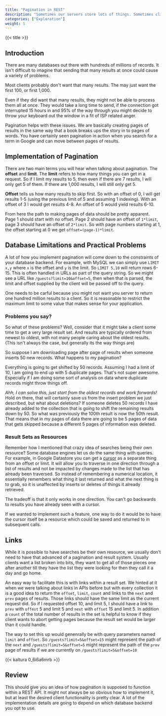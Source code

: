 ```yaml
---
title: "Pagination in REST"
description: "Sometimes our servers store lots of things. Sometimes clients can't handle that many things. Pagination solve all our problems. Almost."
categories: ["Exploration"]
weight: 5
---
```


{{< title >}}
## Introduction
<!--- Introduce the content of this exploration -->
There are many databases out there with hundreds of millions of records. It isn't difficult to imagine that sending that many results at once could cause a variety of problems.

Most clients probably don't want that many results. The may just want the first 100, or first 1,000.

Even if they did want that many results, they might not be able to process them all at once. They would take a long time to send, if the connection got interrupted 15 hours in and 95% of the way through you might decide to throw your keyboard out the window in a fit of ISP related anger.

Pagination helps with these issues. We are basically creating pages of results in the same way that a book breaks ups the story in to pages of words. You have certainly seen pagination in action when you search for a term in Google and can move between pages of results.

## Implementation of Pagination
There are two main terms you will hear when talking about pagination. The **offset** and **limit**. The **limit** refers to how many things you can get in a request. So if I limit my results to 5, then even if there are 7 results, I will only get 5 of them. If there are 1,000 results, I will still only get 5.

**Offset** tells us how many results to skip first. So with an offset of 0, I will get results 1-5 (using the previous limit of 5 and assuming 1 indexing). With an offset of 3 I would get results 4-8. An offset of 5 would yield results 6-10.

From here the path to making pages of data should be pretty apparent. Page 1 should start with no offset. Page 2 should have an offset of `1*limit`, page 3 should have an offset of `2*limit`. So with page numbers starting at 1, the offset starting at 0 we get `offset=(page-1)*limit`.

## Database Limitations and Practical Problems
A lot of how you implement pagination will come down to the constraints of your database backend. For example, with MySQL we can simply use `LIMIT x,y` where `x` is the offset and `y` is the limit. So `LIMIT 5,10` will return rows 6-15. This is often handled in URLs as part of the query string. So we might see a URL like `/guests?limit=10&offset=5`, then when that is parsed, the limit and offset supplied by the client will be passed off to the query.

One needs to be carful because you might not want you server to return one hundred million results to a client. So it is reasonable to restrict the maximum limit to some value that makes sense for your application.

### Problems you say?
So what of these problems? Well, consider that it might take a client some time to get a very large result set. And results are typically ordered from newest to oldest, with not many people caring about the oldest results. (This isn't always the case, but generally its the way things are)

So suppose I am downloading page after page of results when someone inserts 50 new records. What happens to my pagination?

Everything is going to get shifted by 50 records. Assuming I had a limit of 10, I am going to end up with 5 duplicate pages. That's not super awesome. Especially if I am doing some sort of analysis on data where duplicate records might throw things off.

*Ahh, I can solve this, just start from the oldest records and work forwards!* Hold on there, that will certainly save us from the insert problem we just described, but what about deletions? If someone deletes 50 records I have already added to the collection that is going to shift the remaining results down by 50. So what was previously the 100th result is now the 50th result. That means that in my pages of data there are going to be 5 pages of data that gets skipped because a different 5 pages of information was deleted.

### Result Sets as Resources
Remember how I mentioned that crazy idea of searches being their own resource? Some database engines let us do the same thing with queries. For example, in Google Datastore you can get a [cursor](https://cloud.google.com/datastore/docs/concepts/queries#cursors_limits_and_offsets) as a separate thing from an offset or limit. It will allow you to traverse in one direction through a list of results and not be impacted by changes made to the list that has already been traversed. So instead of remembering a numerical location, it essentially remembers what thing it last returned and what the next thing is to grab, so it is unaffected by inserts or deletes of things it already retrieved.

The tradeoff is that it only works in one direction. You can't go backwards to results you have already seen with a cursor.

If we wanted to implement such a feature, one way to do it would be to have the cursor itself be a resource which could be saved and returned to in subsequent calls.

## Links
While it is possible to have searches be their own resource, we usually don't need to have that advanced of a pagination and result system. Usually clients want a list broken into bits, they want to get all of those pieces one after another till they have the list they were looking for then they call it a day and go home.

An easy way to facilitate this is with links within a result set. We hinted at it when we were talking about links in APIs before but with every collection it is a good idea to return the `offset`, `limit`, `count` and links to the `next` and `prev` pages of results. Those links should have the same limit as the current request did. So if I requested offset 10, and limit 5, I should have a link to `prev` with `offest` 5 and limit 5 and `next` with `offset` 15 and limit 5. In addition a `count` of the total number of results in the set is helpful to know if they client wants to abort getting pages because the result set would be larger than it could handle.

The way to set this up would genenrally be with query parameters named `limit` and `offset`. So `/guests?limit=5&offset=15` might represent the path of the `next` and `/guests?limit=5&offset=5` might represent the path of the `prev` page of results if we are currently on `/guests?limit=5&offset=10`

{{< kaltura 0_6i6a6mrb >}}

## Review
This should give you an idea of how pagination is supposed to function within a REST API. It might not always be so obvious how to implement it, but at least the desired client functionality is pretty clear. A lot of the implementation details are going to depend on which database backend you opt to use.